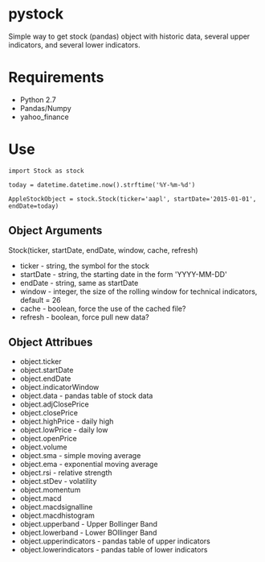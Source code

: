 # pystock
Simple way to get stock (pandas) object with historic data, several upper indicators, and several lower indicators. 

# Requirements
- Python 2.7
- Pandas/Numpy
- yahoo_finance

# Use
```
import Stock as stock

today = datetime.datetime.now().strftime('%Y-%m-%d')

AppleStockObject = stock.Stock(ticker='aapl', startDate='2015-01-01', endDate=today)
```

## Object Arguments

Stock(ticker, startDate, endDate, window, cache, refresh)
- ticker - string, the symbol for the stock
- startDate - string, the starting date in the form 'YYYY-MM-DD'
- endDate - string, same as startDate
- window - integer, the size of the rolling window for technical indicators, default = 26
- cache - boolean, force the use of the cached file?
- refresh - boolean, force pull new data?

## Object Attribues 

- object.ticker
- object.startDate
- object.endDate
- object.indicatorWindow
- object.data - pandas table of stock data
- object.adjClosePrice
- object.closePrice
- object.highPrice - daily high
- object.lowPrice - daily low
- object.openPrice
- object.volume
- object.sma - simple moving average
- object.ema - exponential moving average
- object.rsi - relative strength
- object.stDev - volatility
- object.momentum
- object.macd
- object.macdsignalline
- object.macdhistogram
- object.upperband - Upper Bollinger Band
- object.lowerband - Lower BOllinger Band
- object.upperindicators - pandas table of upper indicators
- object.lowerindicators - pandas table of lower indicators
